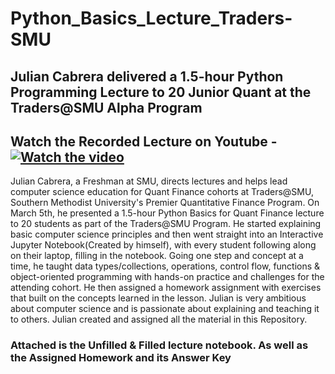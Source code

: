 # Python_Basics_Lecture_Traders-SMU

## Julian Cabrera delivered a 1.5-hour Python Programming Lecture to 20 Junior Quant at the Traders@SMU Alpha Program 

## Watch the Recorded Lecture on Youtube - [![Watch the video](./Assets/Thumbnail.PNG)](https://www.youtube.com/watch?v=8PtjNXf774M)


Julian Cabrera, a Freshman at SMU, directs lectures and helps lead computer science education for Quant Finance cohorts at Traders@SMU, Southern Methodist University's Premier Quantitative Finance Program. On March 5th, he presented a 1.5-hour Python Basics for Quant Finance lecture to 20 students as part of the Traders@SMU Program. He started explaining basic computer science principles and then went straight into an Interactive Jupyter Notebook(Created by himself), with every student following along on their laptop, filling in the notebook. Going one step and concept at a time, he taught data types/collections, operations, control flow, functions & object-oriented programming with hands-on practice and challenges for the attending cohort. He then assigned a homework assignment with exercises that built on the concepts learned in the lesson. Julian is very ambitious about computer science and is passionate about explaining and teaching it to others. Julian created and assigned all the material in this Repository.

### Attached is the Unfilled & Filled lecture notebook. As well as the Assigned Homework and its Answer Key
